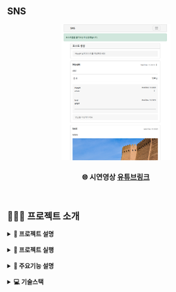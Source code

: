 <!-- 제목 -->
## SNS

<!-- 프로젝트 대표 이미지 -->
<div align="center">
    <img  style="width: 50%" src="../toys-images/sns/메인 이미지1.png">
</div>

<!-- 홈페이지 링크 -->
<div align=center>
    <h3>
        🌐 시연영상
        <a href="https://www.youtube.com/watch?v=-PwSEkOKk4E">유튜브링크</a>
    </h3>
</div>

<br>

## 👨🏻‍🏫 프로젝트 소개

<details>
<summary><b> 📌 프로젝트 설명</b></summary>

- NodeJS로 SNS 기본 기능 구현
- Passport(local, google), cookie-session 인증
- 게시글 불러오기, 생성, 수정, 삭제 / 댓글 불러오기, 생성, 수정, 삭제
- 파일 업로드, 좋아요, 친구 추가 및 삭제, 프로필 수정

</details>

<br>

<details>
<summary><b> 🏃 프로젝트 실행</b></summary>

```bash
# Prerequisites: npm, node, mongodb(docker), Google Oauth Client
# execution
docker-compose up -d
git clone https://github.com/mpqm/nodejs-service-sns.git
npm install
npm start
```

</details>

<br>

<details>
<summary><b> 🚀 주요기능 설명</b></summary>

- Post
    - multer를 이용해 파일업로드 가능한 게시글 생성, 게시글 삭제, 수정
    - 사용자 및 친구의 게시글을 조회, 댓글 생성, 삭제, 수정
    - 이미 누르거나 눌리지 않은 좋아요를 구분해 처리하는 좋아요 기능
- Friend & Profile
    - 가입된 사용자들 정보 기반 알 수 있는 사람들 표시, 친구 요청 추가/취소, 친구 삭제
    - 사용자, 친구 및 다른 사용자의 프로필 확인 및 자신의 프로필 수정 가능
- Else
    - Passport.isAuthenticated()를 이용한 미들웨어로 리소스, 라우팅 비인가 접근 보호
    - 페이지 이동시 오류, 성공 메시지를 보이기 위해 flash 사용 및 res.locals 객체에 user 정보 저장
 
</details>

<br>

<details>
<summary><b> 💻 기술스택</b></summary>

| **Category** |**Skills**| 
|-------------|---------|
|**Language**| ![HTML5](https://img.shields.io/badge/html-E34F26?style=for-the-badge&logo=html5&logoColor=white) ![CSS](https://img.shields.io/badge/css-1572B6?style=for-the-badge&logo=css3&logoColor=white) ![JavaScript](https://img.shields.io/badge/javascript-F7DF1E?style=for-the-badge&logo=javascript&logoColor=white) |
|**Frontend**| ![ejs](https://img.shields.io/badge/ejs-B4CA65.svg?&style=for-the-badge&logo=ejs&logoColor=white) 
|**Backend**| ![express](https://img.shields.io/badge/express-000000?style=for-the-badge&logo=express&logoColor=white) ![passport](https://img.shields.io/badge/passport-34E27A?style=for-the-badge&logo=passport&logoColor=white) ![oauth](https://img.shields.io/badge/oauth-4285F4?style=for-the-badge&logo=google&logoColor=white)|
| **Database**| ![MongoDB](https://img.shields.io/badge/mongodb-47A248?style=for-the-badge&logo=mongodb&logoColor=white)|
| **Env**|![npm](https://img.shields.io/badge/npm-D24939?style=for-the-badge&logo=npm&logoColor=white) ![Docker](https://img.shields.io/badge/docker-2496ED?style=for-the-badge&logo=docker&logoColor=white) 

</details>